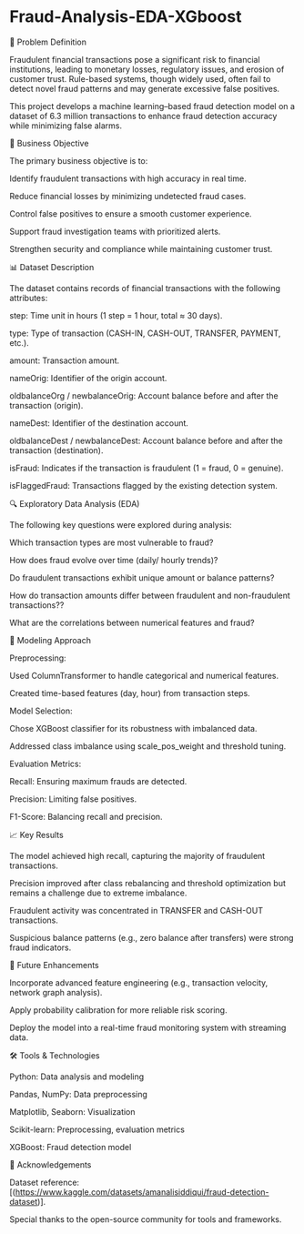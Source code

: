 # Fraud-Analysis-EDA-XGboost
📝 Problem Definition

Fraudulent financial transactions pose a significant risk to financial institutions, leading to monetary losses, regulatory issues, and erosion of customer trust. Rule-based systems, though widely used, often fail to detect novel fraud patterns and may generate excessive false positives.

This project develops a machine learning–based fraud detection model on a dataset of 6.3 million transactions to enhance fraud detection accuracy while minimizing false alarms.

🎯 Business Objective

The primary business objective is to:

Identify fraudulent transactions with high accuracy in real time.

Reduce financial losses by minimizing undetected fraud cases.

Control false positives to ensure a smooth customer experience.

Support fraud investigation teams with prioritized alerts.

Strengthen security and compliance while maintaining customer trust.

📊 Dataset Description

The dataset contains records of financial transactions with the following attributes:

step: Time unit in hours (1 step = 1 hour, total ≈ 30 days).

type: Type of transaction (CASH-IN, CASH-OUT, TRANSFER, PAYMENT, etc.).

amount: Transaction amount.

nameOrig: Identifier of the origin account.

oldbalanceOrg / newbalanceOrig: Account balance before and after the transaction (origin).

nameDest: Identifier of the destination account.

oldbalanceDest / newbalanceDest: Account balance before and after the transaction (destination).

isFraud: Indicates if the transaction is fraudulent (1 = fraud, 0 = genuine).

isFlaggedFraud: Transactions flagged by the existing detection system.

🔍 Exploratory Data Analysis (EDA)

The following key questions were explored during analysis:

Which transaction types are most vulnerable to fraud?

How does fraud evolve over time (daily/ hourly trends)?

Do fraudulent transactions exhibit unique amount or balance patterns?

How do transaction amounts differ between fraudulent and non-fraudulent transactions??

What are the correlations between numerical features and fraud?

🤖 Modeling Approach

Preprocessing:

Used ColumnTransformer to handle categorical and numerical features.

Created time-based features (day, hour) from transaction steps.

Model Selection:

Chose XGBoost classifier for its robustness with imbalanced data.

Addressed class imbalance using scale_pos_weight and threshold tuning.

Evaluation Metrics:

Recall: Ensuring maximum frauds are detected.

Precision: Limiting false positives.

F1-Score: Balancing recall and precision.

📈 Key Results

The model achieved high recall, capturing the majority of fraudulent transactions.

Precision improved after class rebalancing and threshold optimization but remains a challenge due to extreme imbalance.

Fraudulent activity was concentrated in TRANSFER and CASH-OUT transactions.

Suspicious balance patterns (e.g., zero balance after transfers) were strong fraud indicators.

🚀 Future Enhancements

Incorporate advanced feature engineering (e.g., transaction velocity, network graph analysis).

Apply probability calibration for more reliable risk scoring.

Deploy the model into a real-time fraud monitoring system with streaming data.

🛠️ Tools & Technologies

Python: Data analysis and modeling

Pandas, NumPy: Data preprocessing

Matplotlib, Seaborn: Visualization

Scikit-learn: Preprocessing, evaluation metrics

XGBoost: Fraud detection model

🙌 Acknowledgements

Dataset reference: [(https://www.kaggle.com/datasets/amanalisiddiqui/fraud-detection-dataset)].

Special thanks to the open-source community for tools and frameworks.

